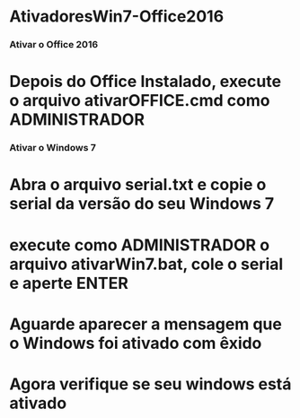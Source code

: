 # AtivadoresWin7-Office2016
### Ativar o Office 2016
# Depois do Office Instalado, execute o arquivo ativarOFFICE.cmd como ADMINISTRADOR
### Ativar o Windows 7
# Abra o arquivo serial.txt e copie o serial da versão do seu Windows 7
# execute como ADMINISTRADOR o arquivo ativarWin7.bat, cole o serial e aperte ENTER
# Aguarde aparecer a mensagem que o Windows foi ativado com êxido
# Agora verifique se seu windows está ativado
